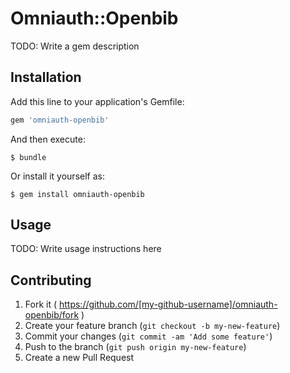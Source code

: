 # Omniauth::Openbib

TODO: Write a gem description

## Installation

Add this line to your application's Gemfile:

```ruby
gem 'omniauth-openbib'
```

And then execute:

    $ bundle

Or install it yourself as:

    $ gem install omniauth-openbib

## Usage

TODO: Write usage instructions here

## Contributing

1. Fork it ( https://github.com/[my-github-username]/omniauth-openbib/fork )
2. Create your feature branch (`git checkout -b my-new-feature`)
3. Commit your changes (`git commit -am 'Add some feature'`)
4. Push to the branch (`git push origin my-new-feature`)
5. Create a new Pull Request
